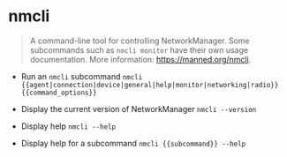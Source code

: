 # nmcli
> A command-line tool for controlling NetworkManager.
> Some subcommands such as `nmcli monitor` have their own usage documentation.
> More information: <https://manned.org/nmcli>.

- Run an `nmcli` subcommand
`nmcli {{agent|connection|device|general|help|monitor|networking|radio}} {{command_options}}`

- Display the current version of NetworkManager
`nmcli --version`

- Display help
`nmcli --help`

- Display help for a subcommand
`nmcli {{subcommand}} --help`
